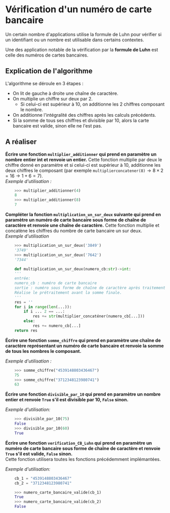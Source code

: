 # Vérification d'un numéro de carte bancaire

Un certain nombre d'applications utilise la formule de Luhn pour vérifier si un identifiant ou un nombre est
utilisable dans certains contextes.  

Une des application notable de la vérification par la **formule de Luhn** est celle des numéros de cartes bancaires.  

## Explication de l'algorithme

L'algorithme se déroule en 3 étapes : 

- On lit de gauche à droite une chaîne de caractère.
- On multiplie un chiffre sur deux par 2.
  - Si celui-ci est supérieur à 10, on additionne les 2 chiffres composant le nombre.
- On additionne l'intégralité des chiffres après les calculs précédents.
- Si la somme de tous ses chiffres et divisible par 10, alors la carte bancaire est valide, sinon elle ne l'est pas.

## A réaliser

**Écrire une fonction `multiplier_additionner` qui prend en paramètre un nombre entier int et renvoie un entier.**
Cette fonction multiplie par deux le chiffre donné en paramètre et si celui-ci est supérieur à 10, additionne les
deux chiffres le composant (par exemple $\texttt{multiplierconcatener(8)} \rightarrow 8 \times 2 = 16 \rightarrow 1 + 6 = 7$).  
*Exemple d'utilisation :*

```python
    >>> multiplier_additionner(4)
    8
    >>> multiplier_additionner(8)
    7
```

**Compléter la fonction `multiplication_un_sur_deux` suivante qui prend en paramètre un numéro de carte bancaire sous forme de chaîne de caractère et renvoie une chaîne de caractère.**
Cette fonction multiplie et concatène les chiffres du nombre de carte bancaire un sur deux.  
*Exemple d'utilisation*

```python
    >>> multiplication_un_sur_deux('3849')
    '3749'
    >>> multiplication_un_sur_deux('7642')
    '7344'
```

```python
    def multiplication_un_sur_deux(numero_cb:str)->int:
    '''
    entrée:
    numero_cb : numéro de carte bancaire
    sortie : numéro sous forme de chaîne de caractère après traitement
    Réalise le prétraitement avant la somme finale.
    '''
    res = ''
    for i in range(len(...)):
        if i ... 2 == ...:
            res += str(multiplier_concaténer(numero_cb[...]))
        else:
            res += numero_cb[...]
    return res
```

**Écrire une fonction `somme_chiffre` qui prend en paramètre une chaîne de caractère représentant un numéro de carte bancaire et renvoie la somme de tous les nombres le composant.**  

*Exemple d'utilisation :*

```python
    >>> somme_chiffre("4539148803436467")
    75
    >>> somme_chiffre("3712348123980741")
    63
```

**Écrire une fonction `divisible_par_10` qui prend en paramètre un nombre entier et renvoie `True` s'il est divisible par 10, `False` sinon.**  

*Exemple d'utilisation:*

```python
    >>> divisible_par_10(75)
    False
    >>> divisible_par_10(60)
    True
``` 

**Écrire une fonction `verification_CB_Luhn` qui prend en paramètre un numéro de carte bancaire sous forme de chaîne de caractère et renvoie `True` s'il est valide, `False` sinon.**  
Cette fonction utilisera toutes les fonctions précédemment implémantées.

*Exemple d'utilisation:*

```python
    cb_1 = "4539148803436467"
    cb_2 = "3712348123980741"

    >>> numero_carte_bancaire_valide(cb_1)
    True
    >>> numero_carte_bancaire_valide(cb_2)
    False
```